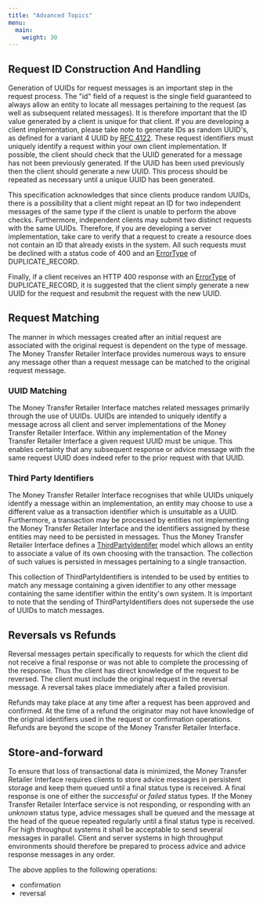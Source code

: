 ```yaml
---
title: "Advanced Topics"
menu:
  main:
    weight: 30
---
```


## Request ID Construction And Handling

Generation of UUIDs for request messages is an important step in the request process. The "id" field of a request is the single field guaranteed to always allow an entity to locate all messages pertaining to the request (as well as subsequent related messages). It is therefore important that the ID value generated by a client is unique for that client. If you are developing a client implementation, please take note to generate IDs as random UUID's, as defined for a variant 4 UUID by [RFC 4122](https://tools.ietf.org/html/rfc4122). These request identifiers must uniquely identify a request within your own client implementation. If possible, the client should check that the UUID generated for a message has not been previously generated. If the UUID has been used previously then the client should generate a new UUID. This process should be repeated as necessary until a unique UUID has been generated.

This specification acknowledges that since clients produce random UUIDs, there is a possibility that a client might repeat an ID for two independent messages of the same type if the client is unable to perform the above checks. Furthermore, independent clients may submit two distinct requests with the same UUIDs. Therefore, if you are developing a server implementation, take care to verify that a request to create a resource does not contain an ID that already exists in the system. All such requests must be declined with a status code of 400 and an [ErrorType](/specification/definitions/#errordetail) of DUPLICATE_RECORD.

Finally, if a client receives an HTTP 400 response with an [ErrorType](/specification/definitions/#errordetail) of DUPLICATE_RECORD, it is suggested that the client simply generate a new UUID for the request and resubmit the request with the new UUID.


## Request Matching

The manner in which messages created after an initial request are associated with the original request is dependent on the type of message. The Money Transfer Retailer Interface provides numerous ways to ensure any message other than a request message can be matched to the original request message.

### UUID Matching

The Money Transfer Retailer Interface matches related messages primarily through the use of UUIDs. UUIDs are intended to uniquely identify a message across all client and server implementations of the Money Transfer Retailer Interface. Within any implementation of the Money Transfer Retailer Interface a given request UUID must be unique. This enables certainty that any subsequent response or advice message with the same request UUID does indeed refer to the prior request with that UUID.

### Third Party Identifiers

The Money Transfer Retailer Interface recognises that while UUIDs uniquely identify a message within an implementation, an entity may choose to use a different value as a transaction identifier which is unsuitable as a UUID. Furthermore, a transaction may be processed by entities not implementing the Money Transfer Retailer Interface and the identifiers assigned by these entities may need to be persisted in messages. Thus the Money Transfer Retailer Interface defines a [ThirdPartyIdentifer](/specification/definitions/#thirdpartyidentifier) model which allows an entity to associate a value of its own choosing with the transaction. The collection of such values is persisted in messages pertaining to a single transaction.

This collection of ThirdPartyIdentifiers is intended to be used by entities to match any message containing a given identifier to any other message containing the same identifier within the entity's own system. It is important to note that the sending of ThirdPartyIdentifiers does not supersede the use of UUIDs to match messages.

## Reversals vs Refunds

Reversal messages pertain specifically to requests for which the client did not receive a final response or was not able to complete the processing of the response. Thus the client has direct knowledge of the request to be reversed. The client must include the original request in the reversal message. A reversal takes place immediately after a failed provision.

Refunds may take place at any time after a request has been approved and confirmed. At the time of a refund the originator may not have knowledge of the original identifiers used in the request or confirmation operations. Refunds are beyond the scope of the Money Transfer Retailer Interface.

## Store-and-forward

To ensure that loss of transactional data is minimized, the Money Transfer Retailer Interface requires clients to store advice messages in persistent storage and keep them queued until a final status type is received. A final response is one of either the _successful_ or _failed_ status types. If the Money Transfer Retailer Interface service is not responding, or responding with an _unknown_ status type, advice messages shall be queued and the message at the head of the queue repeated regularly until a final status type is received. For high throughput systems it shall be acceptable to send several messages in parallel. Client and server systems in high throughput environments should therefore be prepared to process advice and advice response messages in any order.

The above applies to the following operations:

* confirmation
* reversal
